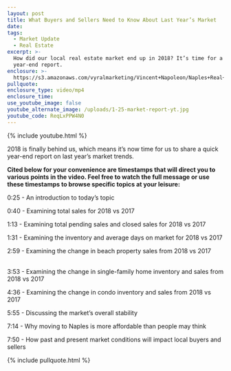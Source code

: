 ```yaml
---
layout: post
title: What Buyers and Sellers Need to Know About Last Year’s Market
date:
tags:
  - Market Update
  - Real Estate
excerpt: >-
  How did our local real estate market end up in 2018? It’s time for a quick
  year-end report.
enclosure: >-
  https://s3.amazonaws.com/vyralmarketing/Vincent+Napoleon/Naples+Real+Estate+Agent+_+What+Buyers+and+Sellers+Need+to+Know+About+Last+Years+Market.mp4
pullquote:
enclosure_type: video/mp4
enclosure_time:
use_youtube_image: false
youtube_alternate_image: /uploads/1-25-market-report-yt.jpg
youtube_code: ReqLxPPW4N0
---
```


{% include youtube.html %}

2018 is finally behind us, which means it’s now time for us to share a quick year-end report on last year’s market trends.

**Cited below for your convenience are timestamps that will direct you to various points in the video. Feel free to watch the full message or use these timestamps to browse specific topics at your leisure:**

0:25 - An introduction to today’s topic

0:40 - Examining total sales for 2018 vs 2017

1:13 - Examining total pending sales and closed sales for 2018 vs 2017

1:31 - Examining the inventory and average days on market for 2018 vs 2017

2:59 - Examining the change in beach property sales from 2018 vs 2017<br>&nbsp;

3:53 - Examining the change in single-family home inventory and sales from 2018 vs 2017

4:36 - Examining the change in condo inventory and sales from 2018 vs 2017

5:55 - Discussing the market’s overall stability

7:14 - Why moving to Naples is more affordable than people may think

7:50 - How past and present market conditions will impact local buyers and sellers

{% include pullquote.html %}